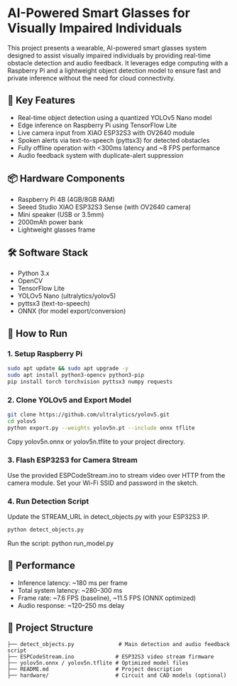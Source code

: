# AI-Powered Smart Glasses for Visually Impaired Individuals

This project presents a wearable, AI-powered smart glasses system designed to assist visually impaired individuals by providing real-time obstacle detection and audio feedback. It leverages edge computing with a Raspberry Pi and a lightweight object detection model to ensure fast and private inference without the need for cloud connectivity.

## 🧠 Key Features
- Real-time object detection using a quantized YOLOv5 Nano model
- Edge inference on Raspberry Pi using TensorFlow Lite
- Live camera input from XIAO ESP32S3 with OV2640 module
- Spoken alerts via text-to-speech (pyttsx3) for detected obstacles
- Fully offline operation with <300ms latency and ~8 FPS performance
- Audio feedback system with duplicate-alert suppression

## 📦 Hardware Components
- Raspberry Pi 4B (4GB/8GB RAM)
- Seeed Studio XIAO ESP32S3 Sense (with OV2640 camera)
- Mini speaker (USB or 3.5mm)
- 2000mAh power bank
- Lightweight glasses frame

## 🛠️ Software Stack
- Python 3.x
- OpenCV
- TensorFlow Lite
- YOLOv5 Nano (ultralytics/yolov5)
- pyttsx3 (text-to-speech)
- ONNX (for model export/conversion)

## 🚀 How to Run
### 1. Setup Raspberry Pi
```bash
sudo apt update && sudo apt upgrade -y
sudo apt install python3-opencv python3-pip
pip install torch torchvision pyttsx3 numpy requests
```

### 2. Clone YOLOv5 and Export Model
```bash
git clone https://github.com/ultralytics/yolov5.git
cd yolov5
python export.py --weights yolov5n.pt --include onnx tflite
```
Copy yolov5n.onnx or yolov5n.tflite to your project directory.

### 3. Flash ESP32S3 for Camera Stream
Use the provided ESPCodeStream.ino to stream video over HTTP from the camera module. Set your Wi-Fi SSID and password in the sketch.

### 4. Run Detection Script
Update the STREAM_URL in detect_objects.py with your ESP32S3 IP.
```bash
python detect_objects.py
```
Run the script: python run_model.py

## 🧪 Performance
- Inference latency: ~180 ms per frame
- Total system latency: ~280–300 ms
- Frame rate: ~7.6 FPS (baseline), ~11.5 FPS (ONNX optimized)
- Audio response: ~120–250 ms delay

## 📁 Project Structure
```
├── detect_objects.py              # Main detection and audio feedback script
├── ESPCodeStream.ino             # ESP32S3 video stream firmware
├── yolov5n.onnx / yolov5n.tflite # Optimized model files
├── README.md                     # Project description
├── hardware/                     # Circuit and CAD models (optional)



